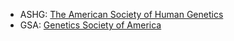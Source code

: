 * ASHG: [The American Society of Human Genetics](https://www.ashg.org/)
* GSA: [Genetics Society of America]()
